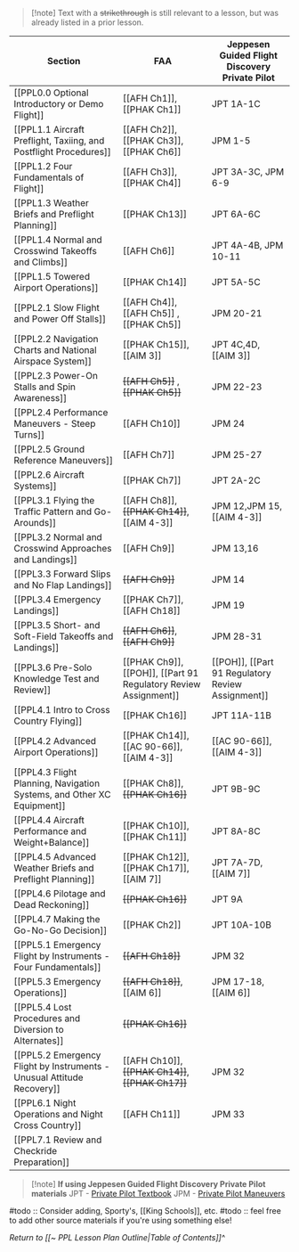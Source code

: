 > [!note] Text with a ~~strikethrough~~ is still relevant to a lesson, but was already listed in a prior lesson.

| Section                                                               | FAA                                                             | Jeppesen Guided Flight Discovery Private Pilot |
| --------------------------------------------------------------------- | --------------------------------------------------------------- | ---------------------------------------------------------------------------------------------------------------------------------------------------------------------- |
| [[PPL0.0 Optional Introductory or Demo Flight]]                        | [[AFH Ch1]], [[PHAK Ch1]]                                       | JPT 1A-1C                                                                                                                                                             |
| [[PPL1.1 Aircraft Preflight, Taxiing, and Postflight Procedures]]     | [[AFH Ch2]], [[PHAK Ch3]], [[PHAK Ch6]]                         | JPM 1-5                                                                                                                                                     |
| [[PPL1.2 Four Fundamentals of Flight]]                                | [[AFH Ch3]], [[PHAK Ch4]]                                       | JPT 3A-3C, JPM 6-9                                                                                                                                                     |
| [[PPL1.3 Weather Briefs and Preflight Planning]]                      | [[PHAK Ch13]]                                      | JPT 6A-6C                                                                                                                                                              |
| [[PPL1.4 Normal and Crosswind Takeoffs and Climbs]]                   | [[AFH Ch6]]                                                     | JPT 4A-4B, JPM 10-11                                                                                                                                                   |
| [[PPL1.5 Towered Airport Operations]]                                 | [[PHAK Ch14]]                                                   | JPT 5A-5C                                                                                                                                                              |
| [[PPL2.1 Slow Flight and Power Off Stalls]]                             | [[AFH Ch4]], [[AFH Ch5]] , [[PHAK Ch5]]                                       | JPM 20-21                                                                                                                                                         |
| [[PPL2.2 Navigation Charts and National Airspace System]]             | [[PHAK Ch15]], [[AIM 3]]                                        | JPT 4C,4D, [[AIM 3]]                                                                                                                                                   |
| [[PPL2.3 Power-On Stalls and Spin Awareness]]                              |~~[[AFH Ch5]]~~ ,  ~~[[PHAK Ch5]]~~                | JPM 22-23                                                                                                                                                              |
| [[PPL2.4 Performance Maneuvers - Steep Turns]]                        | [[AFH Ch10]]                                                    | JPM 24                                                                                                                                                                 |
| [[PPL2.5 Ground Reference Maneuvers]]                                | [[AFH Ch7]]                                                     | JPM 25-27                                                                                                                                                              |
| [[PPL2.6 Aircraft Systems]]                          | [[PHAK Ch7]]                             | JPT 2A-2C                                                                                                                                                                |
| [[PPL3.1 Flying the Traffic Pattern and Go-Arounds]]                 | [[AFH Ch8]], ~~[[PHAK Ch14]]~~, [[AIM 4-3]]                     | JPM 12,JPM 15, [[AIM 4-3]]                                                                                                                                             |
| [[PPL3.2 Normal and Crosswind Approaches and Landings]]              | [[AFH Ch9]]                                                     | JPM 13,16                                                                                                                                                              |
| [[PPL3.3 Forward Slips and No Flap Landings]]                        | ~~[[AFH Ch9]]~~                                                 | JPM 14                                                                                                                                                                 |
| [[PPL3.4 Emergency Landings]]                                        | [[PHAK Ch7]], [[AFH Ch18]]                                      | JPM 19                                                                                                                                                                 |
| [[PPL3.5 Short- and Soft-Field Takeoffs and Landings]]               | ~~[[AFH Ch6]]~~, ~~[[AFH Ch9]]~~                                | JPM 28-31                                                                                                                                                              |
| [[PPL3.6 Pre-Solo Knowledge Test and Review]]                        | [[PHAK Ch9]], [[POH]], [[Part 91 Regulatory Review Assignment]] | [[POH]], [[Part 91 Regulatory Review Assignment]]                                                                                                                      |
| [[PPL4.1 Intro to Cross Country Flying]]                                | [[PHAK Ch16]]                                                   | JPT 11A-11B                                                                                                                                                            |
| [[PPL4.2 Advanced Airport Operations]]                                  | [[PHAK Ch14]], [[AC 90-66]], [[AIM 4-3]]                        | [[AC 90-66]], [[AIM 4-3]]                                                                                                                                              |
| [[PPL4.3 Flight Planning, Navigation Systems, and Other XC Equipment]]  | [[PHAK Ch8]], ~~[[PHAK Ch16]]~~                                 | JPT 9B-9C                                                                                                                                                              |
| [[PPL4.4 Aircraft Performance and Weight+Balance]]                      | [[PHAK Ch10]], [[PHAK Ch11]]                                    | JPT 8A-8C                                                                                                                                                              |
| [[PPL4.5 Advanced Weather Briefs and Preflight Planning]]               | [[PHAK Ch12]], [[PHAK Ch17]], [[AIM 7]]                         | JPT 7A-7D, [[AIM 7]]                                                                                                                                                   |
| [[PPL4.6 Pilotage and Dead Reckoning]]                                  | ~~[[PHAK Ch16]]~~                                               | JPT 9A                                                                                                                                                                 |
| [[PPL4.7 Making the Go-No-Go Decision]]                                 | [[PHAK Ch2]]                                                    | JPT 10A-10B                                                                                                                                                            |
| [[PPL5.1 Emergency Flight by Instruments - Four Fundamentals]]          | ~~[[AFH Ch18]]~~                                                | JPM 32                                                                                                                                                                 |
| [[PPL5.3 Emergency Operations]]                                         | ~~[[AFH Ch18]]~~, [[AIM 6]]                                     | JPM 17-18, [[AIM 6]]                                                                                                                                                   |
| [[PPL5.4 Lost Procedures and Diversion to Alternates]]                 | ~~[[PHAK Ch16]]~~                                               |                                                                                                                                                                        |
| [[PPL5.2 Emergency Flight by Instruments - Unusual Attitude Recovery]] | [[AFH Ch10]], ~~[[PHAK Ch14]]~~, ~~[[PHAK Ch17]]~~              | JPM 32                                                                                                                                                                 |
| [[PPL6.1 Night Operations and Night Cross Country]]                    | [[AFH Ch11]]                                                    | JPM 33                                                                                                                                                                 |
| [[PPL7.1 Review and Checkride Preparation]]                            |                                                                 |                                                                                                                                                                        |

> [!note] **If using Jeppesen Guided Flight Discovery Private Pilot materials**
> JPT - [ Private Pilot Textbook](https://shop.jeppesen.com/All-Products/Training/Private-pilot/Courseware-%26-Books/Private-Pilot-Textbook/p/10001360)
> JPM - [Private Pilot Maneuvers](https://shop.jeppesen.com/All-Products/Training/Private-pilot/Courseware-%26-Books/Private-Pilot-Maneuvers-Manual/p/10001361)



#todo :: Consider adding, Sporty's, [[King Schools]], etc.
#todo :: feel free to add other source materials if you're using something else!

*Return to [[~ PPL Lesson Plan Outline|Table of Contents]]^*